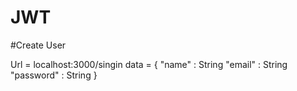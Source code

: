 # JWT

#Create User 

Url = localhost:3000/singin
data = {
	"name" : String
	"email"  :   String
	"password" : String
}
